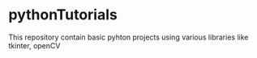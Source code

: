 # pythonTutorials
This repository contain basic pyhton projects using various libraries like tkinter, openCV
